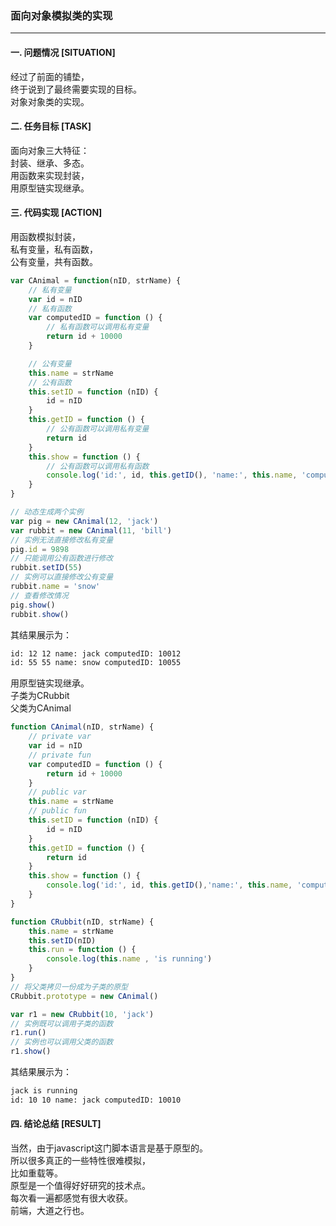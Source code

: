 ### 面向对象模拟类的实现  
---

#### 一. 问题情况 [SITUATION]  
经过了前面的铺垫，  
终于说到了最终需要实现的目标。  
对象对象类的实现。  

#### 二. 任务目标 [TASK]  
面向对象三大特征：  
封装、继承、多态。   
用函数来实现封装，  
用原型链实现继承。  

#### 三. 代码实现 [ACTION]  
用函数模拟封装，   
私有变量，私有函数，  
公有变量，共有函数。  
``` javascript  
var CAnimal = function(nID, strName) {
    // 私有变量
    var id = nID
    // 私有函数
    var computedID = function () {
        // 私有函数可以调用私有变量
        return id + 10000
    }

    // 公有变量
    this.name = strName
    // 公有函数
    this.setID = function (nID) {
        id = nID
    }
    this.getID = function () {
        // 公有函数可以调用私有变量
        return id
    }
    this.show = function () {
        // 公有函数可以调用私有函数
        console.log('id:', id, this.getID(), 'name:', this.name, 'computedID:', computedID())
    }
}

// 动态生成两个实例
var pig = new CAnimal(12, 'jack')
var rubbit = new CAnimal(11, 'bill')
// 实例无法直接修改私有变量
pig.id = 9898
// 只能调用公有函数进行修改
rubbit.setID(55)
// 实例可以直接修改公有变量
rubbit.name = 'snow'
// 查看修改情况
pig.show()
rubbit.show()
```
其结果展示为：  
``` bash  
id: 12 12 name: jack computedID: 10012
id: 55 55 name: snow computedID: 10055
```
  
用原型链实现继承。  
子类为CRubbit  
父类为CAnimal  
``` javascript
function CAnimal(nID, strName) {
    // private var
    var id = nID
    // private fun
    var computedID = function () {
        return id + 10000
    }
    // public var
    this.name = strName
    // public fun
    this.setID = function (nID) {
        id = nID
    }
    this.getID = function () {
        return id
    }
    this.show = function () {
        console.log('id:', id, this.getID(),'name:', this.name, 'computedID:', computedID())
    }
}

function CRubbit(nID, strName) {
    this.name = strName
    this.setID(nID)
    this.run = function () {
        console.log(this.name , 'is running')
    }
}
// 将父类拷贝一份成为子类的原型
CRubbit.prototype = new CAnimal()  

var r1 = new CRubbit(10, 'jack')
// 实例既可以调用子类的函数
r1.run()
// 实例也可以调用父类的函数
r1.show()
```
其结果展示为：  
``` bash
jack is running
id: 10 10 name: jack computedID: 10010
```
#### 四. 结论总结 [RESULT]  
当然，由于javascript这门脚本语言是基于原型的。  
所以很多真正的一些特性很难模拟，  
比如重载等。  
原型是一个值得好好研究的技术点。  
每次看一遍都感觉有很大收获。  
前端，大道之行也。